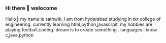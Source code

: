 ### Hi there 👋 welocome

Hello👋 my name is sathwik. I am from hyderabad studying in tkr college of engineering.
currently learning html,python,javascrpit. my hobbies are playing football,coding.
dream is to create something .
languages i know c,java,python

